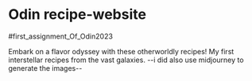 # Odin recipe-website
#first_assignment_Of_Odin2023

Embark on a flavor odyssey with these otherworldly recipes!
My first interstellar recipes from the vast galaxies.
--i did also use midjourney to generate the images--
